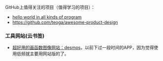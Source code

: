 

GitHub上值得关注的项目（值得学习的项目）：


- [hello world in all kinds of program](https://github.com/leachim6/hello-world)
- https://github.com/teoga/awesome-product-design



### 工具网站(云书签)

- [超好用的画函数图像网站：desmos](https://www.desmos.com/)，以前下过一段时间的APP，因为觉得使用低频就主要用网站版的了。



